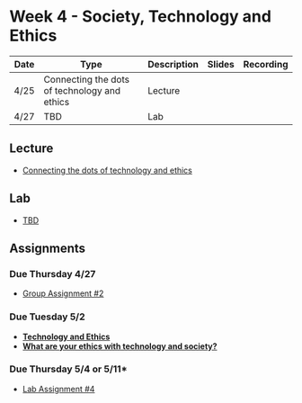 # Week 4 - Society, Technology and Ethics

Date|Type|Description|Slides|Recording|
|---|----|-----------|------|---------|
|4/25|Connecting the dots of technology and ethics|Lecture|||
|4/27|TBD|Lab|||

## Lecture

- [Connecting the dots of technology and ethics](../materials/AA191_S_W4_Lecture_4.pdf)

## Lab

- [TBD](../labs/week4/index.md)

<!-- ## Group Exercise

Instructions here:

- [https://tinyurl.com/aa191-427ex](https://tinyurl.com/aa191-427ex) -->


## Assignments

### Due Thursday 4/27

- [Group Assignment #2](../assignments/week3/group_assignment.md)

### Due Tuesday 5/2

- [**Technology and Ethics**](../assignments/week4/reading.md)
- [**What are your ethics with technology and society?**](../assignments/week4/thinking_cap.md)

### Due Thursday 5/4 or 5/11*

- [Lab Assignment #4](../assignments/week4/lab_assignment.md)
